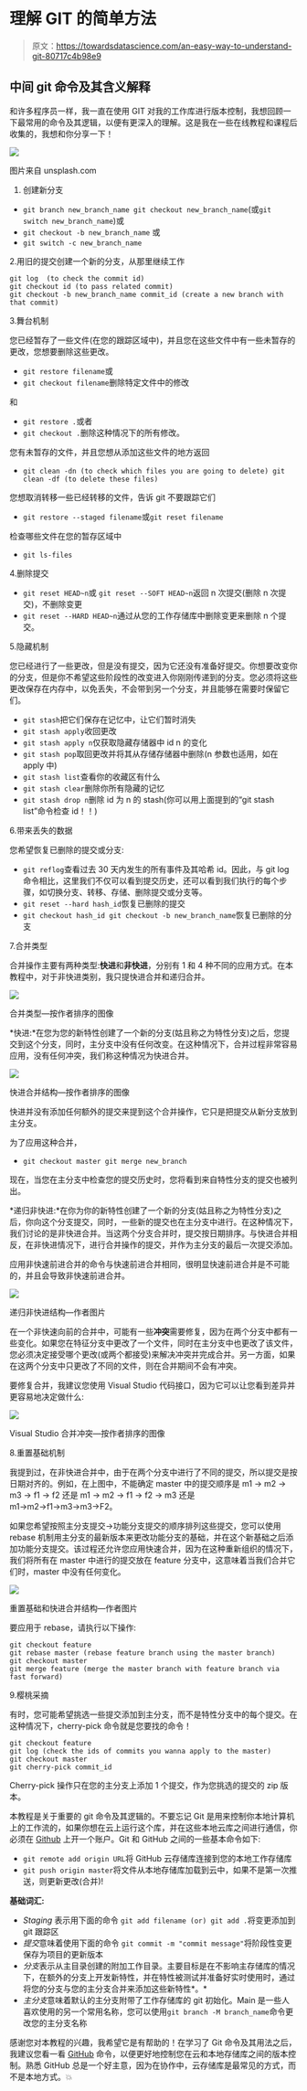 # 理解 GIT 的简单方法

> 原文：<https://towardsdatascience.com/an-easy-way-to-understand-git-80717c4b98e9>

## 中间 git 命令及其含义解释

和许多程序员一样，我一直在使用 GIT 对我的工作库进行版本控制，我想回顾一下最常用的命令及其逻辑，以便有更深入的理解。这是我在一些在线教程和课程后收集的，我想和你分享一下！

![](img/e7cc679259b9a725edaee6c700bb5d7d.png)

图片来自 unsplash.com

1.  创建新分支

*   `git branch new_branch_name
    git checkout new_branch_name`(或`git switch new_branch_name`)或
*   `git checkout -b new_branch_name` 或
*   `git switch -c new_branch_name`

2.用旧的提交创建一个新的分支，从那里继续工作

```
git log  (to check the commit id)
git checkout id (to pass related commit)
git checkout -b new_branch_name commit_id (create a new branch with that commit) 
```

3.舞台机制

您已经暂存了一些文件(在您的跟踪区域中)，并且您在这些文件中有一些未暂存的更改，您想要删除这些更改。

*   `git restore filename`或
*   `git checkout filename`删除特定文件中的修改

和

*   `git restore .`或者
*   `git checkout .`删除这种情况下的所有修改。

您有未暂存的文件，并且您想从添加这些文件的地方返回

*   `git clean -dn (to check which files you are going to delete)
    git clean -df (to delete these files)`

您想取消转移一些已经转移的文件，告诉 git 不要跟踪它们

*   `git restore --staged filename`或`git reset filename`

检查哪些文件在您的暂存区域中

*   `git ls-files`

4.删除提交

*   `git reset HEAD~n`或
    `git reset --SOFT HEAD~n`返回 n 次提交(删除 n 次提交)，不删除变更
*   `git reset --HARD HEAD~n`通过从您的工作存储库中删除变更来删除 n 个提交。

5.隐藏机制

您已经进行了一些更改，但是没有提交，因为它还没有准备好提交。你想要改变你的分支，但是你不希望这些阶段性的改变进入你刚刚传递到的分支。您必须将这些更改保存在内存中，以免丢失，不会带到另一个分支，并且能够在需要时保留它们。

*   `git stash`把它们保存在记忆中，让它们暂时消失
*   `git stash apply`收回更改
*   `git stash apply n`仅获取隐藏存储器中 id n 的变化
*   `git stash pop`取回更改并将其从存储存储器中删除(n 参数也适用，如在 apply 中)
*   `git stash list`查看你的收藏区有什么
*   `git stash clear`删除你所有隐藏的记忆
*   `git stash drop n`删除 id 为 n 的 stash(你可以用上面提到的“git stash list”命令检查 id！！)

6.带来丢失的数据

您希望恢复已删除的提交或分支:

*   `git reflog`查看过去 30 天内发生的所有事件及其哈希 id。因此，与 git log 命令相比，这里我们不仅可以看到提交历史，还可以看到我们执行的每个步骤，如切换分支、转移、存储、删除提交或分支等。
*   `git reset --hard hash_id`恢复已删除的提交
*   `git checkout hash_id
    git checkout -b new_branch_name`恢复已删除的分支

7.合并类型

合并操作主要有两种类型:**快进**和**非快进**，分别有 1 和 4 种不同的应用方式。在本教程中，对于非快进类别，我只提快进合并和递归合并。

![](img/29256eb61982690672e66a6f5b435fc7.png)

合并类型—按作者排序的图像

*快进:*在您为您的新特性创建了一个新的分支(姑且称之为特性分支)之后，您提交到这个分支，同时，主分支中没有任何改变。在这种情况下，合并过程非常容易应用，没有任何冲突，我们称这种情况为快进合并。

![](img/e155b769fafd9ffd2a17a8ffa609e87e.png)

快进合并结构—按作者排序的图像

快进并没有添加任何额外的提交来提到这个合并操作，它只是把提交从新分支放到主分支。

为了应用这种合并，

*   `git checkout master
    git merge new_branch`

现在，当您在主分支中检查您的提交历史时，您将看到来自特性分支的提交也被列出。

*递归非快进:*在你为你的新特性创建了一个新的分支(姑且称之为特性分支)之后，你向这个分支提交，同时，一些新的提交也在主分支中进行。在这种情况下，我们讨论的是非快进合并。当这两个分支合并时，提交按日期排序。与快进合并相反，在非快进情况下，进行合并操作的提交，并作为主分支的最后一次提交添加。

应用非快速前进合并的命令与快速前进合并相同，很明显快速前进合并是不可能的，并且会导致非快速前进合并。

![](img/d690c34bc7ca4b344600ff3d05ad08be.png)

递归非快进结构—作者图片

在一个非快速向前的合并中，可能有一些**冲突**需要修复，因为在两个分支中都有一些变化。如果您在特征分支中更改了一个文件，同时在主分支中也更改了该文件，您必须决定接受哪个更改(或两个都接受)来解决冲突并完成合并。另一方面，如果在这两个分支中只更改了不同的文件，则在合并期间不会有冲突。

要修复合并，我建议您使用 Visual Studio 代码接口，因为它可以让您看到差异并更容易地决定做什么:

![](img/f15470909dbed9656b990b0f7c6d072a.png)

Visual Studio 合并冲突—按作者排序的图像

8.重置基础机制

我提到过，在非快进合并中，由于在两个分支中进行了不同的提交，所以提交是按日期对齐的。例如，在上图中，不能确定 master 中的提交顺序是 m1 → m2 → m3 → f1 → f2 还是 m1 → m2 → f1 → f2 → m3 还是 m1→m2→f1→m3→m3→F2。

如果您希望按照主分支提交→功能分支提交的顺序排列这些提交，您可以使用 rebase 机制用主分支的最新版本来更改功能分支的基础，并在这个新基础之后添加功能分支提交。该过程还允许您应用快速合并，因为在这种重新组织的情况下，我们将所有在 master 中进行的提交放在 feature 分支中，这意味着当我们合并它们时，master 中没有任何变化。

![](img/b6777b4438c821b82df51838d3b70df1.png)

重置基础和快进合并结构—作者图片

要应用于 rebase，请执行以下操作:

```
git checkout feature
git rebase master (rebase feature branch using the master branch)
git checkout master
git merge feature (merge the master branch with feature branch via fast forward) 
```

9.樱桃采摘

有时，您可能希望挑选一些提交添加到主分支，而不是特性分支中的每个提交。在这种情况下，cherry-pick 命令就是您要找的命令！

```
git checkout feature
git log (check the ids of commits you wanna apply to the master)
git checkout master
git cherry-pick commit_id
```

Cherry-pick 操作只在您的主分支上添加 1 个提交，作为您挑选的提交的 zip 版本。

本教程是关于重要的 git 命令及其逻辑的。不要忘记 Git 是用来控制你本地计算机上的工作流的，如果你想在云上运行这个库，并在这些本地云库之间进行通信，你必须在 [Github](https://github.com/) 上开一个账户。Git 和 GitHub 之间的一些基本命令如下:

*   `git remote add origin URL`将 GitHub 云存储库连接到您的本地工作存储库
*   `git push origin master`将文件从本地存储库加载到云中，如果不是第一次推送，则更新更改(合并)!

**基础词汇:**

*   *Staging* 表示用下面的命令
    `git add filename (or) git add .`将变更添加到 git 跟踪区
*   *提交*意味着使用下面的命令
    `git commit -m "commit message"`将阶段性变更保存为项目的更新版本
*   *分支*表示从主目录创建的附加工作目录。主要目标是在不影响主存储库的情况下，在额外的分支上开发新特性，并在特性被测试并准备好实时使用时，通过将您的分支与您的主分支合并来添加这些新特性*。*
*   *主分支*意味着默认的主分支附带了工作存储库的 git 初始化。Main 是一些人喜欢使用的另一个常用名称，您可以使用`git branch -M branch_name`命令更改您的主分支名称

感谢您对本教程的兴趣，我希望它是有帮助的！在学习了 Git 命令及其用法之后，我建议您看一看 [GitHub](https://github.com/) 命令，以便更好地控制您在云和本地存储库之间的版本控制。熟悉 GitHub 总是一个好主意，因为在协作中，云存储库是最常见的方式，而不是本地方式。💥